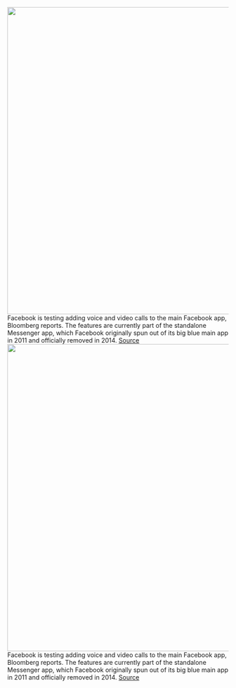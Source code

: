 <img src='https://cdn.vox-cdn.com/thumbor/D5ZAmpxu6Kh9_hCU7bfMQAuoHlQ=/0x0:2040x1360/1200x800/filters:focal(857x517:1183x843)/cdn.vox-cdn.com/uploads/chorus_image/image/69766293/acastro_180522_facebook_0001.0.jpg' width='700px' /><br/>
Facebook is testing adding voice and video calls to the main Facebook app, Bloomberg reports. The features are currently part of the standalone Messenger app, which Facebook originally spun out of its big blue main app in 2011 and officially removed in 2014.
<a href='https://www.theverge.com/2021/8/23/22638530/facebook-messenger-video-voice-calls-back-main-app'> Source <a/><img src='https://cdn.vox-cdn.com/thumbor/D5ZAmpxu6Kh9_hCU7bfMQAuoHlQ=/0x0:2040x1360/1200x800/filters:focal(857x517:1183x843)/cdn.vox-cdn.com/uploads/chorus_image/image/69766293/acastro_180522_facebook_0001.0.jpg' width='700px' /><br/>
Facebook is testing adding voice and video calls to the main Facebook app, Bloomberg reports. The features are currently part of the standalone Messenger app, which Facebook originally spun out of its big blue main app in 2011 and officially removed in 2014.
<a href='https://www.theverge.com/2021/8/23/22638530/facebook-messenger-video-voice-calls-back-main-app'> Source <a/>
